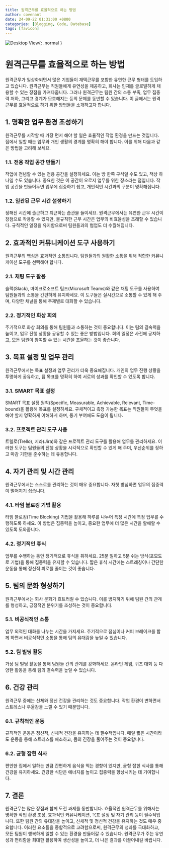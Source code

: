 ```yaml
---
title: 원격근무를 효율적으로 하는 방법
author: covenant
date: 24-09-22 01:31:00 +0800
categories: [Blogging, Code, Datebase]
tags: [favicon]
---
```


![Desktop View](/blob/dev%2Fblog-v2/assets/img/remote.jpg?raw=true){: .normal }

# 원격근무를 효율적으로 하는 방법

원격근무가 일상화되면서 많은 기업들이 재택근무를 포함한 유연한 근무 형태를 도입하고 있습니다. 원격근무는 직원들에게 유연성을 제공하고, 회사는 인재를 글로벌하게 채용할 수 있는 장점을 가져다줍니다. 그러나 원격근무는 팀원 간의 소통 부족, 업무 집중력 저하, 그리고 경계가 모호해지는 등의 문제를 동반할 수 있습니다. 이 글에서는 원격근무를 효율적으로 하기 위한 방법들을 소개하고자 합니다.

## 1. 명확한 업무 환경 조성하기

원격근무를 시작할 때 가장 먼저 해야 할 일은 효율적인 작업 환경을 만드는 것입니다. 집에서 일할 때는 업무와 개인 생활의 경계를 명확히 해야 합니다. 이를 위해 다음과 같은 방법을 고려해 보세요.

### 1.1. 전용 작업 공간 만들기

작업에 전념할 수 있는 전용 공간을 설정하세요. 이는 방 한쪽 구석일 수도 있고, 책상 하나일 수도 있습니다. 중요한 것은 이 공간이 오로지 업무를 위한 장소라는 점입니다. 작업 공간을 만들어두면 업무에 집중하기 쉽고, 개인적인 시간과의 구분이 명확해집니다.

### 1.2. 일관된 근무 시간 설정하기

정해진 시간에 출근하고 퇴근하는 습관을 들이세요. 원격근무에서는 유연한 근무 시간이 장점으로 작용할 수 있지만, 불규칙한 근무 시간은 업무의 비효율성을 초래할 수 있습니다. 규칙적인 일정을 유지함으로써 팀원들과의 협업도 더 수월해집니다.

## 2. 효과적인 커뮤니케이션 도구 사용하기

원격근무의 핵심은 효과적인 소통입니다. 팀원들과의 원활한 소통을 위해 적합한 커뮤니케이션 도구를 선택해야 합니다. 

### 2.1. 채팅 도구 활용

슬랙(Slack), 마이크로소프트 팀즈(Microsoft Teams)와 같은 채팅 도구를 사용하여 팀원들과의 소통을 간편하게 유지하세요. 이 도구들은 실시간으로 소통할 수 있게 해 주며, 다양한 채널을 통해 주제별로 대화할 수 있습니다. 

### 2.2. 정기적인 화상 회의

주기적으로 화상 회의를 통해 팀원들과 소통하는 것이 중요합니다. 이는 팀의 결속력을 높이고, 업무 진행 상황을 공유할 수 있는 좋은 방법입니다. 회의 일정은 사전에 공지하고, 모든 팀원이 참여할 수 있는 시간을 조율하는 것이 좋습니다.

## 3. 목표 설정 및 업무 관리

원격근무에서는 목표 설정과 업무 관리가 더욱 중요해집니다. 개인의 업무 진행 상황을 투명하게 공유하고, 팀 목표를 명확히 하여 서로의 성과를 확인할 수 있도록 합니다.

### 3.1. SMART 목표 설정

SMART 목표 설정 원칙(Specific, Measurable, Achievable, Relevant, Time-bound)을 활용해 목표를 설정하세요. 구체적이고 측정 가능한 목표는 직원들이 무엇을 해야 할지 명확하게 이해하게 하며, 동기 부여에도 도움이 됩니다.

### 3.2. 프로젝트 관리 도구 사용

트렐로(Trello), 지라(Jira)와 같은 프로젝트 관리 도구를 활용해 업무를 관리하세요. 이러한 도구는 팀원들의 진행 상황을 시각적으로 확인할 수 있게 해 주며, 우선순위를 정하고 마감 기한을 준수하는 데 유용합니다.

## 4. 자기 관리 및 시간 관리

원격근무에서는 스스로를 관리하는 것이 매우 중요합니다. 자칫 방심하면 업무의 집중력이 떨어지기 쉽습니다.

### 4.1. 타임 블로킹 기법 활용

타임 블로킹(Time Blocking) 기법을 활용해 하루를 나누어 특정 시간에 특정 업무를 수행하도록 하세요. 이 방법은 집중력을 높이고, 중요한 업무에 더 많은 시간을 할애할 수 있도록 도와줍니다.

### 4.2. 정기적인 휴식

업무를 수행하는 동안 정기적으로 휴식을 취하세요. 25분 일하고 5분 쉬는 방식(포모도로 기법)을 통해 집중력을 유지할 수 있습니다. 짧은 휴식 시간에는 스트레칭이나 간단한 운동을 통해 정신적 피로를 줄이는 것이 좋습니다.

## 5. 팀의 문화 형성하기

원격근무에서는 회사 문화가 흐트러질 수 있습니다. 이를 방지하기 위해 팀원 간의 관계를 형성하고, 긍정적인 분위기를 조성하는 것이 중요합니다.

### 5.1. 비공식적인 소통

업무 외적인 대화를 나누는 시간을 가지세요. 주기적으로 점심이나 커피 브레이크를 함께 하면서 비공식적인 소통을 통해 팀의 유대감을 높일 수 있습니다. 

### 5.2. 팀 빌딩 활동

가상 팀 빌딩 활동을 통해 팀원들 간의 관계를 강화하세요. 온라인 게임, 퀴즈 대회 등 다양한 활동을 통해 팀의 결속력을 높일 수 있습니다.

## 6. 건강 관리

원격근무 중에는 신체와 정신 건강을 관리하는 것도 중요합니다. 작업 환경이 변하면서 스트레스나 우울감을 느낄 수 있기 때문입니다.

### 6.1. 규칙적인 운동

규칙적인 운동은 정신적, 신체적 건강을 유지하는 데 필수적입니다. 매일 짧은 시간이라도 운동을 통해 스트레스를 해소하고, 몸의 긴장을 풀어주는 것이 중요합니다.

### 6.2. 균형 잡힌 식사

편안한 집에서 일하는 만큼 간편하게 음식을 먹는 경향이 있지만, 균형 잡힌 식사를 통해 건강을 유지하세요. 건강한 식단은 에너지를 높이고 집중력을 향상시키는 데 기여합니다.

## 7. 결론

원격근무는 많은 장점과 함께 도전 과제를 동반합니다. 효율적인 원격근무를 위해서는 명확한 작업 환경 조성, 효과적인 커뮤니케이션, 목표 설정 및 자기 관리 등이 필수적입니다. 또한 팀원 간의 유대감을 높이고, 신체적 및 정신적 건강을 유지하는 것도 매우 중요합니다. 이러한 요소들을 종합적으로 고려함으로써, 원격근무의 성과를 극대화하고, 모든 팀원이 행복하게 일할 수 있는 환경을 만들어갈 수 있습니다. 원격근무가 주는 유연성과 편리함을 최대한 활용하여 생산성을 높이고, 더 나은 결과를 이끌어내길 바랍니다.
